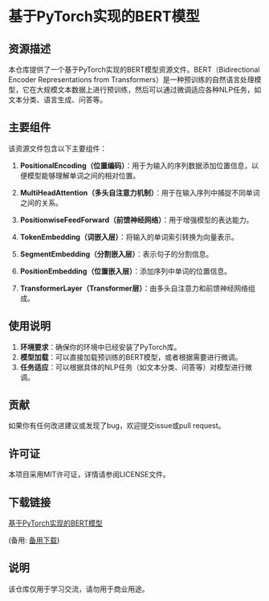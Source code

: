 # 基于PyTorch实现的BERT模型

## 资源描述

本仓库提供了一个基于PyTorch实现的BERT模型资源文件。BERT（Bidirectional Encoder Representations from Transformers）是一种预训练的自然语言处理模型，它在大规模文本数据上进行预训练，然后可以通过微调适应各种NLP任务，如文本分类、语言生成、问答等。

## 主要组件

该资源文件包含以下主要组件：

1. **PositionalEncoding（位置编码）**：用于为输入的序列数据添加位置信息，以便模型能够理解单词之间的相对位置。

2. **MultiHeadAttention（多头自注意力机制）**：用于在输入序列中捕捉不同单词之间的关系。

3. **PositionwiseFeedForward（前馈神经网络）**：用于增强模型的表达能力。

4. **TokenEmbedding（词嵌入层）**：将输入的单词索引转换为向量表示。

5. **SegmentEmbedding（分割嵌入层）**：表示句子的分割信息。

6. **PositionEmbedding（位置嵌入层）**：添加序列中单词的位置信息。

7. **TransformerLayer（Transformer层）**：由多头自注意力和前馈神经网络组成。

## 使用说明

1. **环境要求**：确保你的环境中已经安装了PyTorch库。
2. **模型加载**：可以直接加载预训练的BERT模型，或者根据需要进行微调。
3. **任务适应**：可以根据具体的NLP任务（如文本分类、问答等）对模型进行微调。

## 贡献

如果你有任何改进建议或发现了bug，欢迎提交issue或pull request。

## 许可证

本项目采用MIT许可证，详情请参阅LICENSE文件。

## 下载链接
[基于PyTorch实现的BERT模型](https://pan.quark.cn/s/7ad91d85a351) 

(备用: [备用下载](https://pan.baidu.com/s/10bh5vWDucAobQ4cF-hls9g?pwd=1234))

## 说明

该仓库仅用于学习交流，请勿用于商业用途。
